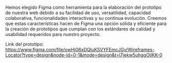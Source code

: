 Hemos elegido Figma como herramienta para la elaboración del prototipo de nuestra web debido a su facilidad de uso, versatilidad, capacidad colaborativa, funcionalidades interactivas y su continua evolución. Creemos que estas características hacen de Figma una opción sólida y eficiente para la creación de prototipos que cumplan con los estándares de calidad y usabilidad requeridos para nuestro proyecto.

Link del prototipo:
https://www.figma.com/file/owHj06xDQIuKSVYFEmcJGv/Wireframes-Locator?type=design&node-id=0-1&mode=design&t=l7jekw5uhggOilKK-0
